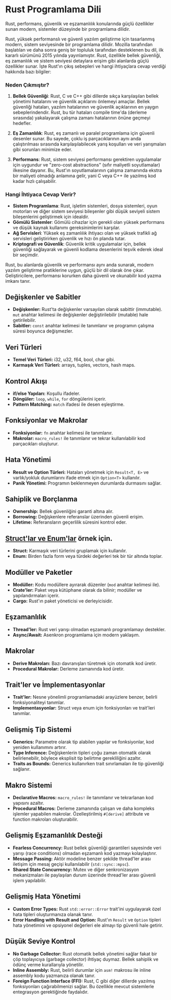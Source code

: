 # Rust Programlama Dili

Rust, performans, güvenlik ve eşzamanlılık konularında güçlü özellikler sunan modern, sistemler düzeyinde bir programlama dilidir.

Rust, yüksek performanslı ve güvenli yazılım geliştirme için tasarlanmış modern, sistem seviyesinde bir programlama dilidir. Mozilla tarafından başlatılan ve daha sonra geniş bir topluluk tarafından desteklenen bu dil, ilk kararlı sürümünü 2015 yılında yayınlamıştır. Rust, özellikle bellek güvenliği, eş zamanlılık ve sistem seviyesi detaylara erişim gibi alanlarda güçlü özellikler sunar. İşte Rust'ın çıkış sebepleri ve hangi ihtiyaçlara cevap verdiği hakkında bazı bilgiler:

### Neden Çıkmıştır?

1. **Bellek Güvenliği**: Rust, C ve C++ gibi dillerde sıkça karşılaşılan bellek yönetimi hatalarını ve güvenlik açıklarını önlemeyi amaçlar. Bellek güvenliği hataları, yazılım hatalarının ve güvenlik açıklarının en yaygın sebeplerindendir. Rust, bu tür hataları compile time'da (derleme sırasında) yakalayarak çalışma zamanı hatalarının önüne geçmeyi hedefler.

2. **Eş Zamanlılık**: Rust, eş zamanlı ve paralel programlama için güvenli desenler sunar. Bu sayede, çoklu iş parçacıklarının aynı anda çalıştırılması sırasında karşılaşılabilecek yarış koşulları ve veri yarışmaları gibi sorunları minimize eder.

3. **Performans**: Rust, sistem seviyesi performansı gerektiren uygulamalar için uygundur ve "zero-cost abstractions" (sıfır maliyetli soyutlamalar) ilkesine dayanır. Bu, Rust'ın soyutlamalarının çalışma zamanında ekstra bir maliyeti olmadığı anlamına gelir, yani C veya C++ ile yazılmış kod kadar hızlı çalışabilir.

### Hangi İhtiyaca Cevap Verir?

- **Sistem Programlama**: Rust, işletim sistemleri, dosya sistemleri, oyun motorları ve diğer sistem seviyesi bileşenler gibi düşük seviyeli sistem bileşenlerini geliştirmek için idealdir.
- **Gömülü Sistemler**: Gömülü cihazlar için gerekli olan yüksek performans ve düşük kaynak kullanımı gereksinimlerini karşılar.
- **Ağ Servisleri**: Yüksek eş zamanlılık ihtiyacı olan ve yüksek trafikli ağ servisleri geliştirirken güvenlik ve hızı ön planda tutar.
- **Kriptografi ve Güvenlik**: Güvenlik kritik uygulamalar için, bellek güvenliği sağlayarak ve güvenli kodlama desenlerini teşvik ederek ideal bir seçimdir.

Rust, bu alanlarda güvenlik ve performansı aynı anda sunarak, modern yazılım geliştirme pratiklerine uygun, güçlü bir dil olarak öne çıkar. Geliştiricilere, performansı korurken daha güvenli ve okunabilir kod yazma imkanı tanır.



## Değişkenler ve Sabitler

- **Değişkenler:** Rust'ta değişkenler varsayılan olarak sabittir (immutable). `mut` anahtar kelimesi ile değişkenler değiştirilebilir (mutable) hale getirilebilir.
- **Sabitler:** `const` anahtar kelimesi ile tanımlanır ve programın çalışma süresi boyunca değişmezler.

## Veri Türleri

- **Temel Veri Türleri:** i32, u32, f64, bool, char gibi.
- **Karmaşık Veri Türleri:** arrays, tuples, vectors, hash maps.

## Kontrol Akışı

- **if/else Yapıları:** Koşullu ifadeler.
- **Döngüler:** `loop`, `while`, `for` döngülerini içerir.
- **Pattern Matching:** `match` ifadesi ile desen eşleştirme.

## Fonksiyonlar ve Makrolar

- **Fonksiyonlar:** `fn` anahtar kelimesi ile tanımlanır.
- **Makrolar:** `macro_rules!` ile tanımlanır ve tekrar kullanılabilir kod parçacıkları oluşturur.

## Hata Yönetimi

- **Result ve Option Türleri:** Hataları yönetmek için `Result<T, E>` ve varlık/yokluk durumlarını ifade etmek için `Option<T>` kullanılır.
- **Panik Yönetimi:** Programın beklenmeyen durumlarda durmasını sağlar.

## Sahiplik ve Borçlanma

- **Ownership:** Bellek güvenliğini garanti altına alır.
- **Borrowing:** Değişkenlere referanslar üzerinden güvenli erişim.
- **Lifetime:** Referansların geçerlilik süresini kontrol eder.

## [Struct'lar ve Enum'lar](http://www.ornek.com) örnek için.

- **Struct:** Karmaşık veri türlerini gruplamak için kullanılır.
- **Enum:** Birden fazla form veya türdeki değerleri tek bir tür altında toplar.

## Modüller ve Paketler

- **Modüller:** Kodu modüllere ayırarak düzenler (`mod` anahtar kelimesi ile).
- **Crate'ler:** Paket veya kütüphane olarak da bilinir; modüller ve yapılandırmaları içerir.
- **Cargo:** Rust'ın paket yöneticisi ve derleyicisidir.

## Eşzamanlılık

- **Thread'ler:** Rust veri yarışı olmadan eşzamanlı programlamayı destekler.
- **Async/Await:** Asenkron programlama için modern yaklaşım.

## Makrolar

- **Derive Makroları:** Bazı davranışları türetmek için otomatik kod üretir.
- **Procedural Makrolar:** Derleme zamanında kod üretir.

## Trait'ler ve İmplementasyonlar

- **Trait'ler:** Nesne yönelimli programlamadaki arayüzlere benzer, belirli fonksiyonaliteyi tanımlar.
- **Implementasyonlar:** Struct veya enum için fonksiyonları ve trait'leri tanımlar.

## Gelişmiş Tip Sistemi

- **Generics:** Parametre olarak tip alabilen yapılar ve fonksiyonlar, kod yeniden kullanımını artırır.
- **Type Inference:** Değişkenlerin tipleri çoğu zaman otomatik olarak belirlenebilir, böylece eksplisit tip belirtme gerekliliğini azaltır.
- **Traits as Bounds:** Generics kullanırken trait sınırlamaları ile tip güvenliği sağlanır.

## Makro Sistemi

- **Declarative Macros:** `macro_rules!` ile tanımlanır ve tekrarlanan kod yapısını azaltır.
- **Procedural Macros:** Derleme zamanında çalışan ve daha kompleks işlemler yapabilen makrolar. Özelleştirilmiş `#[derive]` attribute ve function makroları oluşturabilir.

## Gelişmiş Eşzamanlılık Desteği

- **Fearless Concurrency:** Rust bellek güvenliği garantileri sayesinde veri yarışı (race conditions) olmadan eşzamanlı kod yazmayı kolaylaştırır.
- **Message Passing:** Aktör modeline benzer şekilde thread'ler arası iletişim için mesaj geçişi kullanılabilir (`std::sync::mpsc`).
- **Shared State Concurrency:** Mutex ve diğer senkronizasyon mekanizmaları ile paylaşılan durum üzerinde thread'ler arası güvenli işlem yapılabilir.

## Gelişmiş Hata Yönetimi

- **Custom Error Types:** Rust `std::error::Error` trait'ini uygulayarak özel hata tipleri oluşturmanıza olanak tanır.
- **Error Handling with Result and Option:** Rust'ın `Result` ve `Option` tipleri hata yönetimini ve opsiyonel değerleri ele almayı tip güvenli hale getirir.

## Düşük Seviye Kontrol

- **No Garbage Collector:** Rust otomatik bellek yönetimi sağlar fakat bir çöp toplayıcıya (garbage collector) ihtiyaç duymaz. Bellek sahiplik ve ödünç verme kurallarıyla yönetilir.
- **Inline Assembly:** Rust, belirli durumlar için `asm!` makrosu ile inline assembly kodu yazmanıza olanak tanır.
- **Foreign Function Interface (FFI):** Rust, C gibi diğer dillerde yazılmış fonksiyonları çağırabilmenizi sağlar. Bu özellikle mevcut sistemlerle entegrasyon gerektiğinde faydalıdır.
